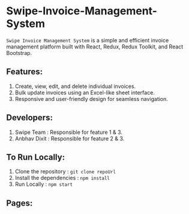 # Swipe-Invoice-Management-System

`Swipe Invoice Management System` is a simple and efficient invoice management platform built with React, Redux, Redux Toolkit, and React Bootstrap.

## Features: 

1. Create, view, edit, and delete individual invoices.
2. Bulk update invoices using an Excel-like sheet interface.
3. Responsive and user-friendly design for seamless navigation.

## Developers:

1. Swipe Team : Responsible for feature 1 & 3.
2. Anbhav Dixit : Responsible for feature 2 & 3.

## To Run Locally:

1. Clone the repository : `git clone repoUrl`
2. Install the dependencies : `npm install`
3. Run Locally : `npm start`

## Pages:
